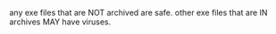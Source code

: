 any exe files that are NOT archived are safe. other exe files that are IN archives MAY have viruses. 
